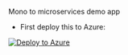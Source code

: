 Mono to microservices demo app

- First deploy this to Azure:

[![Deploy to Azure](https://aka.ms/deploytoazurebutton)](https://portal.azure.com/#create/Microsoft.Template/uri/https%3A%2F%2Fraw.githubusercontent.com%2Fudujoel%2Fmonolith2microservice%2Fmaster%2Fdeployment%2Fazuredeploy.json)